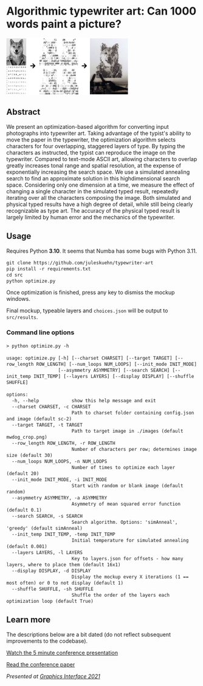 # Algorithmic typewriter art: Can 1000 words paint a picture?

![Process overview: Input photograph and character set transformed into 4 typeable layers, then typed in overlapping fashion.](https://github.com/juleskuehn/typewriter-art/raw/master/process.png)

## Abstract

We present an optimization-based algorithm for converting input photographs into typewriter art. 
Taking advantage of the typist's ability to move the paper in the typewriter, 
the optimization algorithm selects characters for four overlapping, staggered layers of type. 
By typing the characters as instructed, the typist can reproduce the image on the typewriter. 
Compared to text-mode ASCII art, allowing characters to overlap greatly increases tonal range 
and spatial resolution, at the expense of exponentially increasing the search space. 
We use a simulated annealing search to find an approximate solution in this highdimensional 
search space. Considering only one dimension at a time, we measure the effect of changing a 
single character in the simulated typed result, repeatedly iterating over all the characters 
composing the image. Both simulated and physical typed results have a high degree of detail, 
while still being clearly recognizable as type art. The accuracy of the physical typed result is 
largely limited by human error and the mechanics of the typewriter.

## Usage

Requires Python **3.10**. It seems that Numba has some bugs with Python 3.11.

```
git clone https://github.com/juleskuehn/typewriter-art
pip install -r requirements.txt
cd src
python optimize.py
```

Once optimization is finished, press any key to dismiss the mockup windows.

Final mockup, typeable layers and `choices.json` will be output to `src/results`.

### Command line options
```
> python optimize.py -h

usage: optimize.py [-h] [--charset CHARSET] [--target TARGET] [--row_length ROW_LENGTH] [--num_loops NUM_LOOPS] [--init_mode INIT_MODE]
                   [--asymmetry ASYMMETRY] [--search SEARCH] [--init_temp INIT_TEMP] [--layers LAYERS] [--display DISPLAY] [--shuffle SHUFFLE]

options:
  -h, --help            show this help message and exit
  --charset CHARSET, -c CHARSET
                        Path to charset folder containing config.json and image (default sc-2)
  --target TARGET, -t TARGET
                        Path to target image in ./images (default mwdog_crop.png)
  --row_length ROW_LENGTH, -r ROW_LENGTH
                        Number of characters per row; determines image size (default 30)
  --num_loops NUM_LOOPS, -n NUM_LOOPS
                        Number of times to optimize each layer (default 20)
  --init_mode INIT_MODE, -i INIT_MODE
                        Start with random or blank image (default random)
  --asymmetry ASYMMETRY, -a ASYMMETRY
                        Asymmetry of mean squared error function (default 0.1)
  --search SEARCH, -s SEARCH
                        Search algorithm. Options: 'simAnneal', 'greedy' (default simAnneal)
  --init_temp INIT_TEMP, -temp INIT_TEMP
                        Initial temperature for simulated annealing (default 0.001)
  --layers LAYERS, -l LAYERS
                        Key to layers.json for offsets - how many layers, where to place them (default 16x1)
  --display DISPLAY, -d DISPLAY
                        Display the mockup every X iterations (1 == most often) or 0 to not display (default 1)
  --shuffle SHUFFLE, -sh SHUFFLE
                        Shuffle the order of the layers each optimization loop (default True)
```

## Learn more

The descriptions below are a bit dated (do not reflect subsequent improvements to the codebase).

[Watch the 5 minute conference presentation](https://www.youtube.com/watch?v=usa6kupyCjA)

[Read the conference paper](https://github.com/juleskuehn/typewriter-art/gi2021-13.pdf)

*Presented at [Graphics Interface 2021](https://graphicsinterface.org/proceedings/gi2021/gi2021-13/)*
